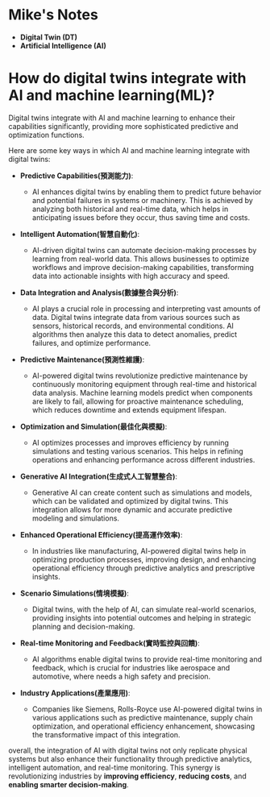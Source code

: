 # Mike's Notes

- **Digital Twin (DT)**
- **Artificial Intelligence (AI)**

# How do digital twins integrate with AI and machine learning(ML)?

Digital twins integrate with AI and machine learning to enhance their capabilities significantly, providing more sophisticated predictive and optimization functions. 

Here are some key ways in which AI and machine learning integrate with digital twins:

- **Predictive Capabilities(預測能力)**: 
    - AI enhances digital twins by enabling them to predict future behavior and potential failures in systems or machinery. This is achieved by analyzing both historical and real-time data, which helps in anticipating issues before they occur, thus saving time and costs.

- **Intelligent Automation(智慧自動化)**: 
    - AI-driven digital twins can automate decision-making processes by learning from real-world data. This allows businesses to optimize workflows and improve decision-making capabilities, transforming data into actionable insights with high accuracy and speed.

- **Data Integration and Analysis(數據整合與分析)**: 
    - AI plays a crucial role in processing and interpreting vast amounts of data. Digital twins integrate data from various sources such as sensors, historical records, and environmental conditions. AI algorithms then analyze this data to detect anomalies, predict failures, and optimize performance.

- **Predictive Maintenance(預測性維護)**: 
    - AI-powered digital twins revolutionize predictive maintenance by continuously monitoring equipment through real-time and historical data analysis. Machine learning models predict when components are likely to fail, allowing for proactive maintenance scheduling, which reduces downtime and extends equipment lifespan.

- **Optimization and Simulation(最佳化與模擬)**: 
    - AI optimizes processes and improves efficiency by running simulations and testing various scenarios. This helps in refining operations and enhancing performance across different industries.

- **Generative AI Integration(生成式人工智慧整合)**: 
    - Generative AI can create content such as simulations and models, which can be validated and optimized by digital twins. This integration allows for more dynamic and accurate predictive modeling and simulations.

- **Enhanced Operational Efficiency(提高運作效率)**: 
    - In industries like manufacturing, AI-powered digital twins help in optimizing production processes, improving design, and enhancing operational efficiency through predictive analytics and prescriptive insights.

- **Scenario Simulations(情境模擬)**: 
    - Digital twins, with the help of AI, can simulate real-world scenarios, providing insights into potential outcomes and helping in strategic planning and decision-making.

- **Real-time Monitoring and Feedback(實時監控與回饋)**: 
    - AI algorithms enable digital twins to provide real-time monitoring and feedback, which is crucial for industries like aerospace and automotive, where needs a high safety and precision.

- **Industry Applications(產業應用)**:
    - Companies like Siemens, Rolls-Royce use AI-powered digital twins in various applications such as predictive maintenance, supply chain optimization, and operational efficiency enhancement, showcasing the transformative impact of this integration.

overall, the integration of AI with digital twins not only replicate physical systems but also enhance their functionality through predictive analytics, intelligent automation, and real-time monitoring. This synergy is revolutionizing industries by **improving efficiency**, **reducing costs**, and **enabling smarter decision-making**.


